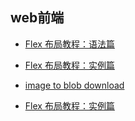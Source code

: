 ## web前端

- [Flex 布局教程：语法篇](https://www.ruanyifeng.com/blog/2015/07/flex-grammar.html)
- [Flex 布局教程：实例篇](https://www.ruanyifeng.com/blog/2015/07/flex-examples.html)

- [image to blob download](./blob/1-download-image.html)
- [Flex 布局教程：实例篇](./blob/2-Flexbox-Dice.html)